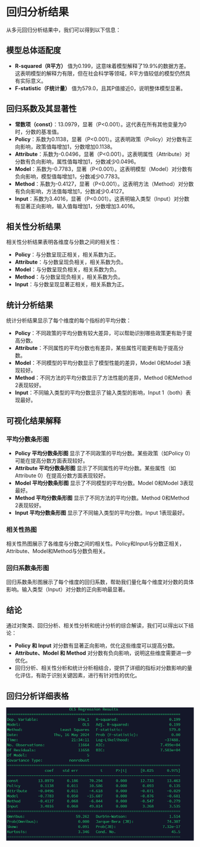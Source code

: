 # 回归分析结果



从多元回归分析结果中，我们可以得到以下信息：

## 模型总体适配度

- **R-squared（R平方）** 值为0.199，这意味着模型解释了19.9%的数据方差。这表明模型的解释力有限，但在社会科学等领域，R平方值较低的模型仍然具有实际意义。
- **F-statistic（F统计量）** 值为579.0，且其P值接近0，说明整体模型显著。

## 回归系数及其显著性

- **常数项（const）**：13.0979，显著（P<0.001）。这代表在所有其他变量为0时，分数的基准值。
- **Policy**：系数为0.1138，显著（P<0.001）。这表明政策（Policy）对分数有正向影响，政策值每增加1，分数增加0.1138。
- **Attribute**：系数为-0.0496，显著（P<0.001）。这表明属性（Attribute）对分数有负向影响，属性值每增加1，分数减少0.0496。
- **Model**：系数为-0.7783，显著（P<0.001）。这表明模型（Model）对分数有负向影响，模型值每增加1，分数减少0.7783。
- **Method**：系数为-0.4127，显著（P<0.001）。这表明方法（Method）对分数有负向影响，方法值每增加1，分数减少0.4127。
- **Input**：系数为3.4016，显著（P<0.001）。这表明输入类型（Input）对分数有显著正向影响，输入值每增加1，分数增加3.4016。

## 相关性分析结果

相关性分析结果表明各维度与分数之间的相关性：

- **Policy**：与分数呈现正相关，相关系数为正。
- **Attribute**：与分数呈现负相关，相关系数为负。
- **Model**：与分数呈现负相关，相关系数为负。
- **Method**：与分数呈现负相关，相关系数为负。
- **Input**：与分数呈现显著正相关，相关系数为正。

## 统计分析结果

统计分析结果显示了每个维度的每个指标的平均分数：

- **Policy**：不同政策的平均分数有较大差异，可以帮助识别哪些政策更有助于提高分数。
- **Attribute**：不同属性的平均分数也有差异，某些属性可能更有助于提高分数。
- **Model**：不同模型的平均分数显示了模型性能的差异，Model 0和Model 3表现较好。
- **Method**：不同方法的平均分数显示了方法性能的差异，Method 0和Method 2表现较好。
- **Input**：不同输入类型的平均分数显示了输入类型的影响，Input 1（both）表现最好。

## 可视化结果解释

### 平均分数条形图

- **Policy 平均分数条形图** 显示了不同政策的平均分数。某些政策（如Policy 0）可能在提高分数方面表现较好。
- **Attribute 平均分数条形图** 显示了不同属性的平均分数。某些属性（如Attribute 0）在提高分数方面表现较好。
- **Model 平均分数条形图** 显示了不同模型的平均分数。Model 0和Model 3表现最好。
- **Method 平均分数条形图** 显示了不同方法的平均分数。Method 0和Method 2表现较好。
- **Input 平均分数条形图** 显示了不同输入类型的平均分数。Input 1表现最好。

### 相关性热图

相关性热图展示了各维度与分数之间的相关性。Policy和Input与分数正相关，Attribute、Model和Method与分数负相关。

### 回归系数条形图

回归系数条形图展示了每个维度的回归系数，帮助我们量化每个维度对分数的具体影响。输入类型（Input）对分数的正向影响最显著。

## 结论

通过对聚类、回归分析、相关性分析和统计分析的综合解读，我们可以得出以下结论：

- **Policy 和 Input** 对分数有显著正向影响，优化这些维度可以提高分数。
- **Attribute、Model 和 Method** 对分数有负向影响，说明这些维度需要进一步优化。
- 回归分析、相关性分析和统计分析相结合，提供了详细的指标对分数影响的量化评估，有助于识别关键因素，进行有针对性的优化。

## 回归分析详细表格

![alt text](image.png)